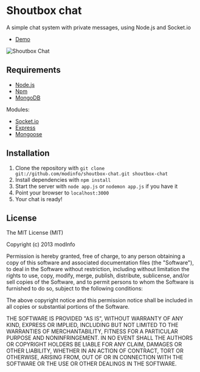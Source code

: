 Shoutbox chat
============

A simple chat system with private messages, using Node.js and Socket.io

* [Demo](http://sb.spytajsie.com/)

![Shoutbox Chat](http://i.imgur.com/BFPMmmY.png "Shoutbox Chat")


Requirements
------------

* [Node.js](http://nodejs.org/)
* [Npm](http://npmjs.org/)
* [MongoDB](http://www.mongodb.org/)

Modules:

* [Socket.io](http://socket.io/)
* [Express](http://expressjs.com/)
* [Mongoose](http://mongoosejs.com/)

Installation
----------

1. Clone the repository with ``git clone git://github.com/modinfo/shoutbox-chat.git shoutbox-chat``
2. Install dependencies with ``npm install``
3. Start the server with ``node app.js`` or ``nodemon app.js`` if you have it
4. Point your browser to ``localhost:3000``
5. Your chat is ready!

License
-------

The MIT License (MIT)

Copyright (c) 2013 modInfo

Permission is hereby granted, free of charge, to any person obtaining a copy of
this software and associated documentation files (the "Software"), to deal in
the Software without restriction, including without limitation the rights to
use, copy, modify, merge, publish, distribute, sublicense, and/or sell copies of
the Software, and to permit persons to whom the Software is furnished to do so,
subject to the following conditions:

The above copyright notice and this permission notice shall be included in all
copies or substantial portions of the Software.

THE SOFTWARE IS PROVIDED "AS IS", WITHOUT WARRANTY OF ANY KIND, EXPRESS OR
IMPLIED, INCLUDING BUT NOT LIMITED TO THE WARRANTIES OF MERCHANTABILITY, FITNESS
FOR A PARTICULAR PURPOSE AND NONINFRINGEMENT. IN NO EVENT SHALL THE AUTHORS OR
COPYRIGHT HOLDERS BE LIABLE FOR ANY CLAIM, DAMAGES OR OTHER LIABILITY, WHETHER
IN AN ACTION OF CONTRACT, TORT OR OTHERWISE, ARISING FROM, OUT OF OR IN
CONNECTION WITH THE SOFTWARE OR THE USE OR OTHER DEALINGS IN THE SOFTWARE.

